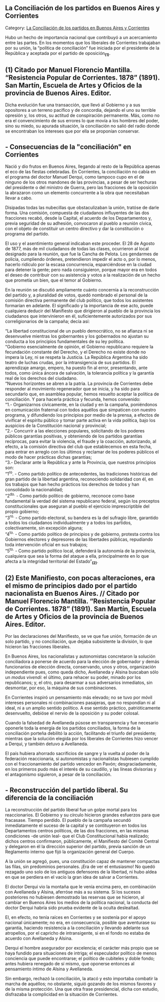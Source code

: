 ## La Conciliación de los partidos en Buenos Aires y Corrientes

Category: [La Conciliación de los partidos en Buenos Aires y Corrientes](http://descubrircorrientes.com.ar/2012/index.php/3768-corrientes-en-la-familia-argentina-1870-a-la-actualidad/tiempos-de-guerra-civil-1877-1880/gobierno-de-jose-luis-madariaga/la-conciliacion-de-los-partidos-en-buenos-aires-y-corrientes)

Hubo un hecho de importancia nacional que contribuyó a un acercamiento entre las partes. En los momentos que los liberales de Corrientes trabajaban por su unión, la “política de conciliación” fue iniciada por el presidente de la República y aceptada por el partido de oposición<sub><strong>(1)</strong></sub>.

## **(1)** Citado por Manuel Florencio Mantilla. “Resistencia Popular de Corrientes. 1878” (1891). San Martín, Escuela de Artes y Oficios de la provincia de Buenos Aires. Editor.

Dicha evolución fue una transacción, que llevó al Gobierno y a sus opositores a un terreno pacífico y de concordia, dejando el uno su terrible opresión y, los otros, su actitud de conspiración permanente. Más, como no era el convencimiento de sus errores lo que movía a los hombres del poder, sino su miedo, su apurada situación, la conciliación no salió del radio donde se encontraban los intereses que por ella se proponían conservar.

## **\- Consecuencias de la "conciliación" en Corrientes**

Nació y dio frutos en Buenos Aires, llegando al resto de la República apenas el eco de las fiestas celebradas. En Corrientes, la conciliación no cabía en el programa del doctor Manuel Derqui, como tampoco cupo en el de ninguno de los otros mandones de las provincias, a pesar de ser hechuras del presidente o del ministro de Guerra, pero las fracciones de la oposición la abrazaron como un elemento concurrente a la obra que necesitaban llevar a cabo.

Disipadas todas las nubecillas que obstaculizaban la unión, tratóse de darle forma. Una comisión, compuesta de ciudadanos influyentes de las dos fracciones recabó, desde la Capital, el acuerdo de los Departamentos y, previa seguridad de su adhesión, convocaron al pueblo a reunión cívica, con el objeto de constituir un centro directivo y dar la constitución o programa del partido.

El uso y el asentimiento general indicaban este proceder. El 28 de Agosto de 1877, más de mil ciudadanos de todas las clases, ocurrieron al local designado para la reunión, que fue la Cancha de Pelota. Los gendarmes de policía, cumpliendo órdenes, pretendieron impedir el acto o, por lo menos, hacerlo ridículo por la escasa concurrencia, esparciéndose en la ciudad para detener la gente; pero nada consiguieron, porque mayor era en todos el deseo de contribuir con su asistencia y votos a la realización de un hecho que prometía un bien, que el temor al Gobierno.

En la reunión se discutió ampliamente cuánto concernía a la reconstrucción del partido y, a pluralidad de votos, quedó nombrado el personal de la comisión directiva permanente del club político, que todos los asistentes formarían en adelante. El significado y la importancia de ese acto, puede cualquiera deducir del Manifiesto que dirigieron al pueblo de la provincia los ciudadanos que intervinieron en él, suficientemente autorizados por sus correligionarios de la campaña; decía así:

“La libertad constitucional de un pueblo democrático, no se afianza ni se desenvuelve mientras los gobernantes y los gobernados no ajustan su conducta a los principios fundamentales de su ley política.  
“Gobierno esencialmente de opinión, el Gobierno republicano requiere la fecundación constante del Derecho, y el Derecho no existe donde no impera la Ley, ni se respeta la Justicia. La República Argentina ha sido teatro de luchas crudas, por la intransigencia de sus partidos. El aprendizaje amargo, empero, ha puesto fin al error, presentando, ante todos, como única áncora de salvación, la tolerancia política y la garantía real de los derechos del ciudadano.  
“Nuevos horizontes se abren a la patria. La provincia de Corrientes debe responder al movimiento regenerador que se inicia, y ha sido para secundarlo que, en asamblea popular, hemos resuelto aceptar la política de conciliación. Y para hacerla práctica y fecunda, hemos convenido:  
“1.- Organizarnos cívicamente, en la ciudad y en la campaña, poniéndonos en comunicación fraternal con todos aquéllos que simpaticen con nuestro programa, y difundiendo los principios por medio de la prensa, a efectos de vivificar el espíritu público y tomar parte activa en la vida política, bajo los auspicios de la Constitución nacional y provincial;  
“2.- Concurrir a las elecciones populares, solicitando de los poderes públicos garantías positivas, y obteniendo de los partidos garantías recíprocas, para evitar la violencia, el fraude y la coacción, autorizando, al efecto, a la comisión directiva del club que establecemos en esta fecha, para entrar en arreglo con los últimos y reclamar de los poderes públicos el modo de hacer prácticas dichas garantías;  
“3.- Declarar ante la República y ante la Provincia, que nuestros principios son:  
“1<sup>ro</sup>. - Como partido político de antecedentes, las tradiciones históricas del gran partido de la libertad argentina, reconociendo solidaridad con él, en los trabajos que han hecho prácticos los derechos de todos y han consolidado la nacionalidad;  
“2<sup>do.</sup> - Como partido político de gobierno, reconoce como base fundamental la verdad del sistema republicano federal, según los preceptos constitucionales que aseguran al pueblo el ejercicio imprescriptible del propio gobierno;  
“3<sup>ro.</sup> - Como partido electoral, su bandera es la del sufragio libre, garantido a todos los ciudadanos individualmente y a todos los partidos, colectivamente, sin excepción alguna;  
“4<sup>to.</sup> - Como partido político de principios y de gobierno, protesta contra los Gobiernos electores y depresores de las libertades públicas, repudiando toda intervención oficial en sus trabajos;  
“5<sup>to.</sup> - Como partido político local, defenderá la autonomía de la provincia, cualquiera que sea la forma del ataque a ella, principalmente en lo que afecta a la integridad territorial del Estado”<sub><strong>(2)</strong></sub>.

## **(2)** Este Manifiesto, con pocas alteraciones, era el mismo de principios dado por el partido nacionalista en Buenos Aires. // Citado por Manuel Florencio Mantilla. “Resistencia Popular de Corrientes. 1878” (1891). San Martín, Escuela de Artes y Oficios de la provincia de Buenos Aires. Editor.

Por las declaraciones del Manifiesto, se ve que fue unión, formación de un solo partido, y no conciliación, que dejaba subsistente la división, lo que hicieron las fracciones liberales.

En Buenos Aires, los nacionalistas y autonomistas concretaron la solución conciliadora a ponerse de acuerdo para la elección de gobernador y demás funcionarios de elección directa, conservando, unos y otros, organización independiente pues, como queda dicho, Avellaneda y Alsina buscaban sólo un _modus vivendi_: el último, para rehacer su poder, minado por los republicanos; y, el otro, para desarmar a sus adversarios inmediatos, sin desmontar, por eso, la máquina de sus combinaciones.

En Corrientes inspiró un pensamiento más elevado; no se tuvo por móvil intereses personales ni combinaciones pasajeras, que no respondían ni al ideal, ni a un amplio sentido político. A ese sentido práctico, patrióticamente desenvuelto, debióse el nervio de la oposición y su poder colosal.

Cuando la falsedad de Avellaneda púsose en transparencia y fue necesario oponerle toda la energía de los partidos conciliados, la forma de la conciliación porteña debilitó la acción, facilitando el triunfo del presidente; mientras que la solución elegida por los liberales de Corrientes hizo vencer a Derqui, y también detuvo a Avellaneda.

El país hubiera ahorrado sacrificios de sangre y la vuelta al poder de la federación reaccionaria, si autonomistas y nacionalistas hubiesen cumplido con el fraccionamiento del partido vencedor en Pavón; desgraciadamente, en los primeros pudo más el interés de su caudillo, y las líneas divisorias y el antagonismo siguieron, a pesar de la conciliación.

## **\- Reconstrucción del partido liberal. Su diferencia de la conciliación**

La reconstrucción del partido liberal fue un golpe mortal para los reaccionarios. El Gobierno y su círculo hicieron grandes esfuerzos para que fracasase. Tiempo perdido. El pueblo de la campaña secundó inmediatamente el suceso de la capital y se contituyeron en todos los Departamentos centros políticos, de las dos fracciones, en las mismas condiciones -de unión leal- que el Club Constitucional había realizado; dichos centros confirmaron, públicamente, el Manifiesto del Comité Central y delegaron en él la dirección superior del partido, previa sanción de un Reglamento interno que fijó la organización general del Cuerpo.

A la unión se agregó, pues, una constitución capaz de mantener compactas las filas, sin predominios personales. ¡Era de ver el entusiasmo! No quedó rezagado uno solo de los antiguos defensores de la libertad, ni hubo aldea en que se perdiera en el vacío la gran idea de salvar a Corrientes.

El doctor Derqui vio la montaña que le venía encima pero, en combinación con Avellaneda y Alsina, aferróse más a su sistema. Si los sucesos posteriores no hubiesen demostrado las reservas que se hicieron, al cambiar en Buenos Aires los medios de la política nacional, la conducta del doctor Derqui habría sido prueba evidente de la oculta deslealtad.

El, en efecto, no tenía raíces en Corrientes y se sostenía por el apoyo nacional únicamente; no era, en consecuencia, posible que aventurase su garantía, haciendo resistencia a la conciliación y llevando adelante sus atropellos, por el capricho de intransigente, si en el fondo no estaba de acuerdo con Avellaneda y Alsina.

Derqui el hombre asegurador por excelencia; el carácter más propio que se haya fundido para situaciones de intriga; el especulador político de menos conciencia que puede encontrarse; el político de cubiteles y doble fondo; antes hubiera renegado de sí mismo, que oponerse entonces al pensamiento íntimo de Alsina y Avellaneda.

Sin embargo, rechazó la conciliación, la atacó y esto importaba combatir la marcha de aquéllos; no obstante, siguió gozando de los mismos favores y de la misma protección. Una que otra frase presidencial, dicha con estudio, disfrazaba la complicidad en la situación de Corrientes.